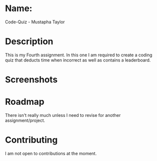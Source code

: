 # Name:  
Code-Quiz - Mustapha Taylor    

# Description
This is my Fourth assignment. In this one I am required to create a coding quiz that deducts time when incorrect as well as contains a leaderboard. 

# Screenshots



# Roadmap
There isn't really much unless I need to revise for another assignment/project.

# Contributing 
I am not open to contributions at the moment. 


